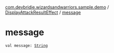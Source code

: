 [com.devbridie.wizardsandwarriors.sample.demo](../index.md) / [DisplayAttackResultEffect](index.md) / [message](.)

# message

`val message: `[`String`](https://kotlinlang.org/api/latest/jvm/stdlib/kotlin/-string/index.html)